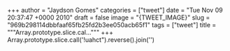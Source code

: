 
+++
author = "Jaydson Gomes"
categories = ["tweet"]
date = "Tue Nov 09 20:37:47 +0000 2010"
draft = false
image = "{TWEET_IMAGE}"
slug = "969b298114dbbfaaf65fb25fd2b3ee050acb65f1"
tags = ["tweet"]
title = """Array.prototype.slice.cal..."""
+++
Array.prototype.slice.call('!uahct").reverse().join('')
